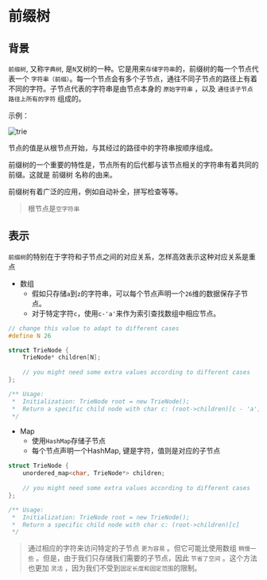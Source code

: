# 前缀树

## 背景

```前缀树```, 又称```字典树```, 是```N```叉树的一种。它是用来```存储字符串```的，前缀树的每一个节点代表一个 ```字符串（前缀）```。每一个节点会有多个子节点，通往不同子节点的路径上有着不同的字符。子节点代表的字符串是由节点本身的 ```原始字符串``` ，以及 ```通往该子节点路径上所有的字符``` 组成的。

示例：

![trie](../images/trie.png)

节点的值是从根节点开始，与其经过的路径中的字符串按顺序组成。

前缀树的一个重要的特性是，节点所有的后代都与该节点相关的字符串有着共同的前缀。这就是 前缀树 名称的由来。

前缀树有着广泛的应用，例如自动补全，拼写检查等等。

> 根节点是```空字符串```

## 表示

```前缀树```的特别在于字符和子节点之间的对应关系，怎样高效表示这种对应关系是重点

- 数组
  - 假如只存储```a```到```z```的字符串，可以每个节点声明一个```26```维的数据保存子节点。
  - 对于特定字符```c```，使用```c-'a'```来作为索引查找数组中相应节点。
```cpp
// change this value to adapt to different cases
#define N 26

struct TrieNode {
    TrieNode* children[N];
    
    // you might need some extra values according to different cases
};

/** Usage:
 *  Initialization: TrieNode root = new TrieNode();
 *  Return a specific child node with char c: (root->children)[c - 'a']
 */
```

- Map
  - 使用```HashMap```存储子节点
  - 每个节点声明一个HashMap, 键是字符，值则是对应的子节点
```cpp
struct TrieNode {
    unordered_map<char, TrieNode*> children;
    
    // you might need some extra values according to different cases
};

/** Usage:
 *  Initialization: TrieNode root = new TrieNode();
 *  Return a specific child node with char c: (root->children)[c]
 */
```
> 通过相应的字符来访问特定的子节点 ```更为容易``` 。但它可能比使用数组 ```稍慢一些``` 。但是，由于我们只存储我们需要的子节点，因此 ```节省了空间``` 。这个方法也更加 ```灵活``` ，因为我们不受到```固定长度和固定范围```的限制。

